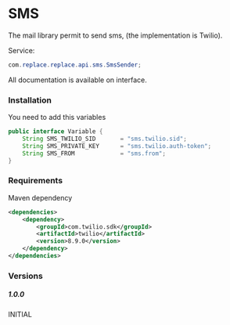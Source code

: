 # SMS

The mail library permit to send sms, (the implementation is Twilio).

Service:

```java
com.replace.replace.api.sms.SmsSender;
```

All documentation is available on interface.


### Installation

You need to add this variables

```java
public interface Variable {
    String SMS_TWILIO_SID       = "sms.twilio.sid";
    String SMS_PRIVATE_KEY      = "sms.twilio.auth-token";
    String SMS_FROM             = "sms.from";
}
```

### Requirements

Maven dependency

```xml
<dependencies>
    <dependency>
        <groupId>com.twilio.sdk</groupId>
        <artifactId>twilio</artifactId>
        <version>8.9.0</version>
    </dependency>
</dependencies>
```

### Versions

##### 1.0.0

INITIAL